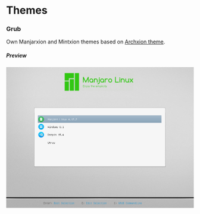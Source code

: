 # Themes

### Grub

Own Manjarxion and Mintxion themes based on [Archxion theme](https://github.com/Generator/Grub2-themes).

##### Preview

<p align="center"><img title="Preview" src="https://raw.githubusercontent.com/Madh93/themes/master/grub/preview/manjarxion_preview.png"/></p>
